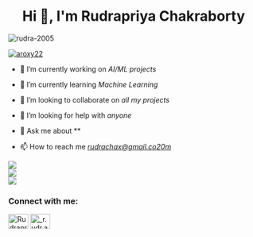 <h1 align="center">Hi 👋, I'm Rudrapriya Chakraborty</h1>


<p align="left"> <img src="https://komarev.com/ghpvc/?username=rudra-2005&label=Profile%20views&color=0e75b6&style=flat" alt="rudra-2005" /> </p>

<p align="left"> <a href="https://github.com/ryo-ma/github-profile-trophy"><img src="https://github-profile-trophy.vercel.app/?username=rudra-2005" alt="aroxy22" /></a> </p>

- 🔭 I’m currently working on *AI/ML projects*

- 🌱 I’m currently learning *Machine Learning*

- 👯 I’m looking to collaborate on *all my projects*

- 🤝 I’m looking for help with *anyone*

- 💬 Ask me about **

- 📫 How to reach me *rudrachax@gmail.co20m*



![](https://github-readme-stats.vercel.app/api?username=rudra-2005&theme=dracula&hide_border=false&include_all_commits=false&count_private=false)<br/>
![](https://github-readme-streak-stats.herokuapp.com/?user=rudra-2005&theme=dracula&hide_border=false)<br/>
![](https://github-readme-stats.vercel.app/api/top-langs/?username=rudra-2005&theme=dracula&hide_border=false&include_all_commits=false&count_private=false&layout=compact)



<h3 align="left">Connect with me:</h3>
<p align="left">
<a href="https://linkedin.com/in/https://www.linkedin.com/in/rudrapriya-chakraborty-1a38a119a/" target="blank"><img align="center" src="https://raw.githubusercontent.com/rahuldkjain/github-profile-readme-generator/master/src/images/icons/Social/linked-in-alt.svg" alt="Rudrapriy Chakraborty" height="30" width="40" /></a>
<a href="https://instagram.com/_r.udr.a_" target="blank"><img align="center" src="https://raw.githubusercontent.com/rahuldkjain/github-profile-readme-generator/master/src/images/icons/Social/instagram.svg" alt="_r.udr.a_" height="30" width="40" /></a>
</p>


